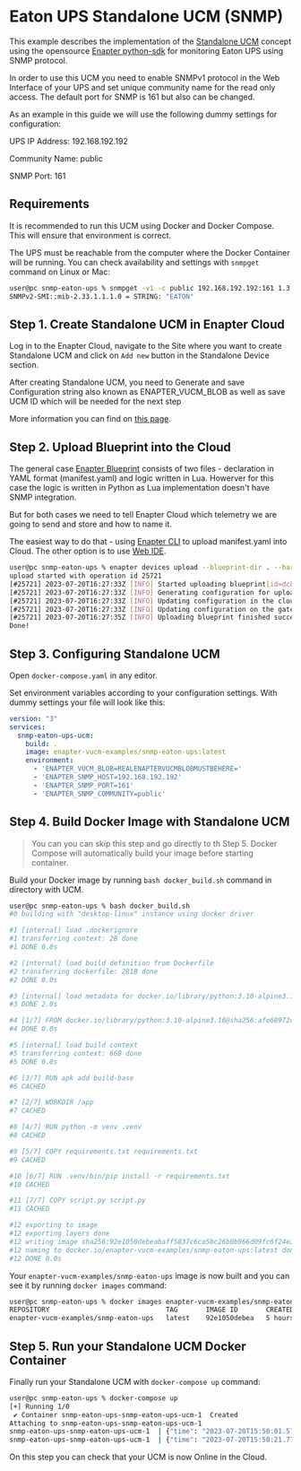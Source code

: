 # Eaton UPS Standalone UCM (SNMP) 

This example describes the implementation of the [Standalone UCM](https://handbook.enapter.com/software/virtual_ucm/) concept using the opensource [Enapter python-sdk](https://github.com/Enapter/python-sdk) for monitoring Eaton UPS using SNMP protocol.

In order to use this UCM you need to enable SNMPv1 protocol in the Web Interface of your UPS and set unique community name for the read only access. The default port for SNMP is 161 but also can be changed.

As an example in this guide we will use the following dummy settings for configuration:

UPS IP Address: 192.168.192.192

Community Name: public

SNMP Port: 161

## Requirements

It is recommended to run this UCM using Docker and Docker Compose. This will ensure that environment is correct.

The UPS must be reachable from the computer where the Docker Container will be running. You can check availability and settings  with `snmpget` command on Linux or Mac:

```bash
user@pc snmp-eaton-ups % snmpget -v1 -c public 192.168.192.192:161 1.3.6.1.2.1.33.1.1.1.0
SNMPv2-SMI::mib-2.33.1.1.1.0 = STRING: "EATON"
```

## Step 1. Create Standalone UCM in Enapter Cloud

Log in to the Enapter Cloud, navigate to the Site where you want to create Standalone UCM and click on `Add new` button in the Standalone Device section.

After creating Standalone UCM, you need to Generate and save Configuration string also known as ENAPTER_VUCM_BLOB as well as save UCM ID which will be needed for the next step

More information you can find on [this page](https://developers.enapter.com/docs/tutorial/software-ucms/standalone).

## Step 2. Upload Blueprint into the Cloud

The general case [Enapter Blueprint](https://marketplace.enapter.com/about) consists of two files - declaration in YAML format (manifest.yaml) and logic written in Lua. Howerver for this case the logic is written in Python as Lua implementation doesn't have SNMP integration. 

But for both cases we need to tell Enapter Cloud which telemetry we are going to send and store and how to name it.

The easiest way to do that - using [Enapter CLI](https://github.com/Enapter/enapter-cli) to upload manifest.yaml into Cloud. The other option is to use [Web IDE](https://developers.enapter.com/docs/tutorial/uploading-blueprint).

```bash
user@pc snmp-eaton-ups % enapter devices upload --blueprint-dir . --hardware-id REAL_UCM_ID
upload started with operation id 25721
[#25721] 2023-07-20T16:27:33Z [INFO] Started uploading blueprint[id=dcb05efe-1618-4b01-877b-6105960690bc] on device[hardware_id=REAL_UCM_ID]
[#25721] 2023-07-20T16:27:33Z [INFO] Generating configuration for uploading
[#25721] 2023-07-20T16:27:33Z [INFO] Updating configuration in the cloud platform
[#25721] 2023-07-20T16:27:33Z [INFO] Updating configuration on the gateway
[#25721] 2023-07-20T16:27:35Z [INFO] Uploading blueprint finished successfully
Done!
```

## Step 3. Configuring Standalone UCM

Open `docker-compose.yaml` in any editor.

Set environment variables according to your configuration settings. With dummy settings your file will look like this:

```yaml
version: "3"
services:
  snmp-eaton-ups-ucm:
  	build: .
    image: enapter-vucm-examples/snmp-eaton-ups:latest
    environment:
      - 'ENAPTER_VUCM_BLOB=REALENAPTERVUCMBLOBMUSTBEHERE='
      - 'ENAPTER_SNMP_HOST=192.168.192.192'
      - 'ENAPTER_SNMP_PORT=161'
      - 'ENAPTER_SNMP_COMMUNITY=public'
```

## Step 4. Build Docker Image with Standalone UCM

> You can you can skip this step and go directly to th Step 5. 
> Docker Compose will automatically build your image before starting container.

Build your Docker image by running `bash docker_build.sh` command in directory with UCM. 

```bash
user@pc snmp-eaton-ups % bash docker_build.sh
#0 building with "desktop-linux" instance using docker driver

#1 [internal] load .dockerignore
#1 transferring context: 2B done
#1 DONE 0.0s

#2 [internal] load build definition from Dockerfile
#2 transferring dockerfile: 281B done
#2 DONE 0.0s

#3 [internal] load metadata for docker.io/library/python:3.10-alpine3.16
#3 DONE 2.0s

#4 [1/7] FROM docker.io/library/python:3.10-alpine3.16@sha256:afe68972cc00883d70b3760ee0ffbb7375cf09706c122dda7063ffe64c5be21b
#4 DONE 0.0s

#5 [internal] load build context
#5 transferring context: 66B done
#5 DONE 0.0s

#6 [3/7] RUN apk add build-base
#6 CACHED

#7 [2/7] WORKDIR /app
#7 CACHED

#8 [4/7] RUN python -m venv .venv
#8 CACHED

#9 [5/7] COPY requirements.txt requirements.txt
#9 CACHED

#10 [6/7] RUN .venv/bin/pip install -r requirements.txt
#10 CACHED

#11 [7/7] COPY script.py script.py
#11 CACHED

#12 exporting to image
#12 exporting layers done
#12 writing image sha256:92e1050debeabaff5837c6ca5bc26b0b966d09fc6f24e21b1d10cbb2f4d9aeec done
#12 naming to docker.io/enapter-vucm-examples/snmp-eaton-ups:latest done
#12 DONE 0.0s
```

Your `enapter-vucm-examples/snmp-eaton-ups` image is now built and you can see it by running `docker images` command:

```bash
user@pc snmp-eaton-ups % docker images enapter-vucm-examples/snmp-eaton-ups
REPOSITORY                             TAG       IMAGE ID       CREATED       SIZE
enapter-vucm-examples/snmp-eaton-ups   latest    92e1050debea   5 hours ago   285MB
```

## Step 5. Run your Standalone UCM Docker Container

Finally run your Standalone UCM with `docker-compose up` command:

```bash
user@pc snmp-eaton-ups % docker-compose up
[+] Running 1/0
 ✔ Container snmp-eaton-ups-snmp-eaton-ups-ucm-1  Created                                                                                                            0.0s
Attaching to snmp-eaton-ups-snmp-eaton-ups-ucm-1
snmp-eaton-ups-snmp-eaton-ups-ucm-1  | {"time": "2023-07-20T15:50:01.570744", "level": "INFO", "name": "enapter.mqtt.client", "host": "10.1.1.47", "port": 8883, "message": "starting"}
snmp-eaton-ups-snmp-eaton-ups-ucm-1  | {"time": "2023-07-20T15:50:21.776037", "level": "INFO", "name": "enapter.mqtt.client", "host": "10.1.1.47", "port": 8883, "message": "client ready"}
```

On this step you can check that your UCM is now Online in the Cloud.